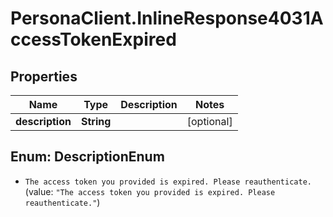 # PersonaClient.InlineResponse4031AccessTokenExpired

## Properties
Name | Type | Description | Notes
------------ | ------------- | ------------- | -------------
**description** | **String** |  | [optional] 


<a name="DescriptionEnum"></a>
## Enum: DescriptionEnum


* `The access token you provided is expired. Please reauthenticate.` (value: `"The access token you provided is expired. Please reauthenticate."`)




